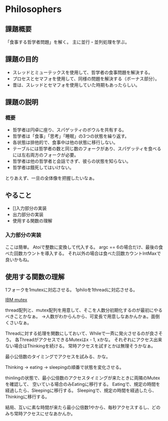# Philosophers
## 課題概要
「食事する哲学者問題」を解く。
主に並行・並列処理を学ぶ。

## 課題の目的
- スレッドとミューテックスを使用して、哲学者の食事問題を解決する。
- プロセスとセマフォを使用して、同様の問題を解決する（ボーナス部分）。
- 昔は、スレッドとセマフォを使用していた時期もあったらしい。

## 課題の説明
### 概要
- 哲学者は円卓に座り、スパゲッティのボウルを共有する。
- 哲学者は「食事」「思考」「睡眠」の3つの状態を繰り返す。
- 各状態は排他的で、食事中は他の状態に移行しない。
- テーブルには哲学者の数と同じ数のフォークがあり、スパゲッティを食べるには左右両方のフォークが必要。
- 哲学者は他の哲学者と会話できず、彼らの状態を知らない。
- 哲学者は餓死してはいけない。

とりあえず、一旦の全体像を把握したいなぁ。

## やること
- []入力部分の実装
- 出力部分の実装
- 使用する関数の理解

### 入力部分の実装
ここは簡単。
Atoiで整数に変換して代入する。
argc == 6の場合だけ、最後の食べた回数カウントを導入する。
それ以外の場合は食べた回数カウントIntMaxで良いかもね。


## 使用する関数の理解
1フォークを1mutexに対応させる。
1philoを1threadに対応させる。

[IBM mutex](https://www.ibm.com/docs/ja/aix/7.2.0?topic=p-pthread-mutex-init-pthread-mutex-destroy-subroutine)

thread配列と、mutex配列を用意して、そこを人数分初期化するのが最初にやるべきことかなぁ。
→人数がわからんから、可変長で用意しなあかんかぁ。面倒くさいなぁ。

Threadに対する処理を関数にしておいて、Whileで一斉に発火させるのが良さそう。
各ThreadがアクセスできるMutexはx - 1, xかな。
それぞれにアクセス出来ない場合はThinkingを続ける。
常時アクセスを試すとかは無理そうかなぁ。

最小公倍数のタイミングでアクセスを試みる、かな。

Thinking -> eating -> sleepingの順番で状態を変化させる。

thinlingの状態で、最小公倍数のアクセスタイミングが来たときに両隣のMutexを確認して、
空いている場合のみEatingに移行する。
Eatingで、規定の時間を経過したら、Sleepingに移行する。
Sleepingで、規定の時間を経過したら、Thinkingに移行する。

結局、互いに素な時間が来たら最小公倍数1やから、毎秒アクセスするし、どのみち常時アクセスにせなあかんか。


